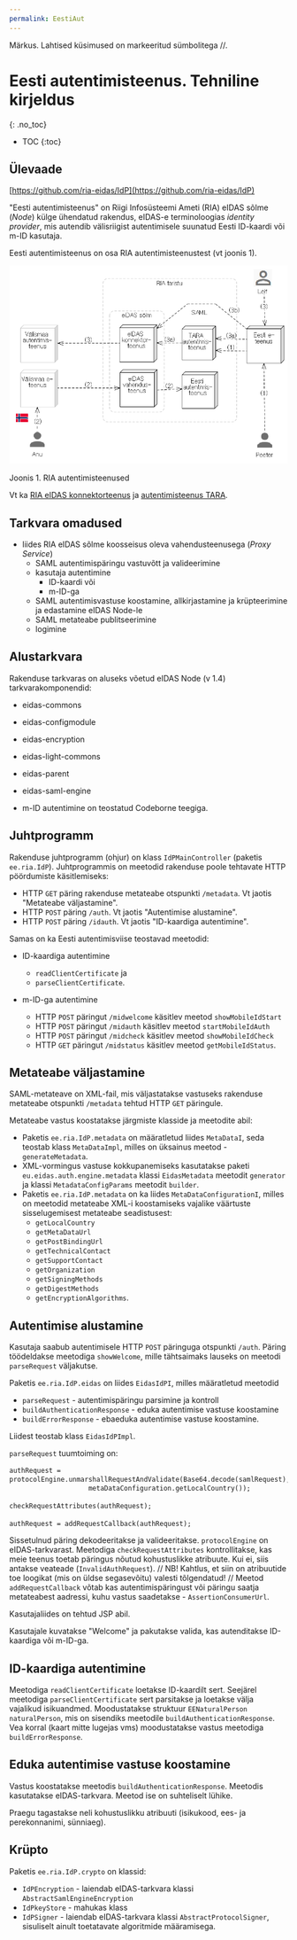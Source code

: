 ```yaml
---
permalink: EestiAut
---
```


Märkus. Lahtised küsimused on markeeritud sümbolitega //.

# Eesti autentimisteenus. Tehniline kirjeldus
{: .no_toc}

- TOC
{:toc}

## Ülevaade

[https://github.com/ria-eidas/IdP](https://github.com/ria-eidas/IdP)

"Eesti autentimisteenus" on Riigi Infosüsteemi Ameti (RIA) eIDAS sõlme (_Node_) külge ühendatud rakendus, eIDAS-e terminoloogias _identity provider_, mis autendib välisriigist autentimisele suunatud Eesti ID-kaardi või m-ID kasutaja.

Eesti autentimisteenus on osa RIA autentimisteenustest (vt joonis 1).

<img src='img/SUURPILT.PNG' style='width:700px'>

Joonis 1. RIA autentimisteenused

Vt ka [RIA eIDAS konnektorteenus](https://e-gov.github.io/eIDAS-Connector/) ja [autentimisteenus TARA](https://e-gov.github.io/TARA-Doku/).

## Tarkvara omadused

- liides RIA eIDAS sõlme koosseisus oleva vahendusteenusega (_Proxy Service_)
    - SAML autentimispäringu vastuvõtt ja valideerimine
    - kasutaja autentimine
        - ID-kaardi või
        - m-ID-ga
    - SAML autentimisvastuse koostamine, allkirjastamine ja krüpteerimine ja edastamine eIDAS Node-le
    - SAML metateabe publitseerimine
    - logimine

## Alustarkvara

Rakenduse tarkvaras on aluseks võetud eIDAS Node (v 1.4) tarkvarakomponendid:
- eidas-commons
- eidas-configmodule
- eidas-encryption
- eidas-light-commons
- eidas-parent
- eidas-saml-engine

- m-ID autentimine on teostatud Codeborne teegiga.

## Juhtprogramm

Rakenduse juhtprogramm (ohjur) on klass `IdPMainController` (paketis `ee.ria.IdP`). Juhtprogrammis on meetodid rakenduse poole tehtavate HTTP pöördumiste käsitlemiseks:

- HTTP `GET` päring rakenduse metateabe otspunkti `/metadata`. Vt jaotis "Metateabe väljastamine".
- HTTP `POST` päring `/auth`. Vt jaotis "Autentimise alustamine".
- HTTP `POST` päring `/idauth`. Vt jaotis "ID-kaardiga autentimine".

Samas on ka Eesti autentimisviise teostavad meetodid:

- ID-kaardiga autentimine
  - `readClientCertificate` ja
  - `parseClientCertificate`.

- m-ID-ga autentimine
  - HTTP `POST` päringut `/midwelcome` käsitlev meetod `showMobileIdStart`
  - HTTP `POST` päringut `/midauth` käsitlev meetod `startMobileIdAuth`
  - HTTP `POST` päringut `/midcheck` käsitlev meetod
`showMobileIdCheck`
  - HTTP `GET` päringut `/midstatus` käsitlev meetod
`getMobileIdStatus`.

## Metateabe väljastamine

SAML-metateave on XML-fail, mis väljastatakse vastuseks rakenduse metateabe otspunkti `/metadata` tehtud HTTP `GET` päringule.

Metateabe vastus koostatakse järgmiste klasside ja meetodite abil:
- Paketis `ee.ria.IdP.metadata` on määratletud liides `MetaDataI`, seda teostab klass `MetaDataImpl`, milles on üksainus meetod - `generateMetadata`.
- XML-vormingus vastuse kokkupanemiseks kasutatakse
paketi `eu.eidas.auth.engine.metadata` klassi `EidasMetadata` meetodit `generator` ja klassi `MetadataConfigParams` meetodit `builder`.
- Paketis `ee.ria.IdP.metadata` on ka liides `MetaDataConfigurationI`, milles on meetodid metateabe XML-i koostamiseks vajalike väärtuste sisselugemisest metateabe seadistusest:
    - `getLocalCountry`
    - `getMetaDataUrl`
    - `getPostBindingUrl`
    - `getTechnicalContact`
    - `getSupportContact`
    - `getOrganization`
    - `getSigningMethods`
    - `getDigestMethods`
    - `getEncryptionAlgorithms`.

## Autentimise alustamine

Kasutaja saabub autentimisele HTTP `POST` päringuga otspunkti `/auth`. Päring töödeldakse meetodiga `showWelcome`, mille tähtsaimaks lauseks on meetodi `parseRequest` väljakutse.

Paketis `ee.ria.IdP.eidas` on liides `EidasIdPI`, milles määratletud meetodid
- `parseRequest` - autentimispäringu parsimine ja kontroll
- `buildAuthenticationResponse` - eduka autentimise vastuse koostamine
- `buildErrorResponse` - ebaeduka autentimise vastuse koostamine.

Liidest teostab klass `EidasIdPImpl`.

`parseRequest` tuumtoiming on:

````
authRequest = protocolEngine.unmarshallRequestAndValidate(Base64.decode(samlRequest),
                    metaDataConfiguration.getLocalCountry());

checkRequestAttributes(authRequest);

authRequest = addRequestCallback(authRequest);
````

Sissetulnud päring dekodeeritakse ja valideeritakse. `protocolEngine` on eIDAS-tarkvarast. Meetodiga `checkRequestAttributes` kontrollitakse, kas meie teenus toetab päringus nõutud kohustuslikke atribuute. Kui ei, siis antakse veateade (`InvalidAuthRequest`). // NB! Kahtlus, et siin on atribuutide toe loogikat (mis on üldse segasevõitu) valesti tõlgendatud! //  Meetod `addRequestCallback` võtab kas autentimispäringust või päringu saatja metateabest aadressi, kuhu vastus saadetakse - `AssertionConsumerUrl`.

Kasutajaliides on tehtud JSP abil.

Kasutajale kuvatakse "Welcome" ja pakutakse valida, kas  autenditakse ID-kaardiga või m-ID-ga.

## ID-kaardiga autentimine

Meetodiga `readClientCertificate` loetakse ID-kaardilt sert. Seejärel meetodiga `parseClientCertificate` sert parsitakse  ja loetakse välja vajalikud isikuandmed. Moodustatakse struktuur `EENaturalPerson naturalPerson`, mis on sisendiks meetodile `buildAuthenticationResponse`. Vea korral (kaart mitte lugejas vms) moodustatakse vastus meetodiga `buildErrorResponse`.

## Eduka autentimise vastuse koostamine

Vastus koostatakse meetodis `buildAuthenticationResponse`. Meetodis kasutatakse eIDAS-tarkvara. Meetod ise on suhteliselt lühike.

Praegu tagastakse neli kohustuslikku atribuuti (isikukood, ees- ja perekonnanimi, sünniaeg).

## Krüpto

Paketis `ee.ria.IdP.crypto` on klassid:
- `IdPEncryption` - laiendab eIDAS-tarkvara klassi `AbstractSamlEngineEncryption`
- `IdPkeyStore` - mahukas klass
- `IdPSigner` - laiendab eIDAS-tarkvara klassi `AbstractProtocolSigner`, sisuliselt ainult toetatavate algoritmide määramisega.

